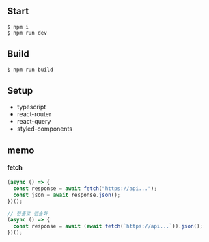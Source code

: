 ## Start

```
$ npm i
$ npm run dev
```

## Build

```
$ npm run build
```

## Setup

- typescript
- react-router
- react-query
- styled-components

## memo

#### fetch

```js
(async () => {
  const response = await fetch("https://api...");
  const json = await response.json();
})();

// 한줄로 캡슐화
(async () => {
  const response = await (await fetch(`https://api...`)).json();
})();
```
